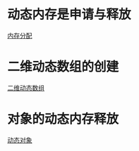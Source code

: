 # 动态内存是申请与释放
[内存分配](./memory_molloc.cpp)

# 二维动态数组的创建
[二维动态数组](./multidimensionalarray.cpp)

# 对象的动态内存释放
[动态对象](./test.cpp)